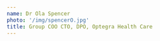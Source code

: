 ```yaml
---
name: Dr Ola Spencer
photo: '/img/spencerO.jpg'
title: Group COO CTO, DPO, Optegra Health Care
---
```


